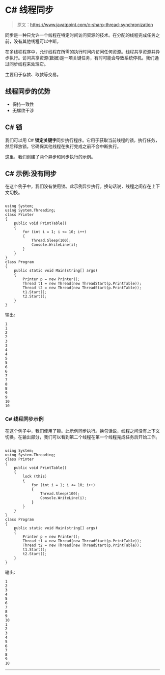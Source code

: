 # C# 线程同步

> 原文：<https://www.javatpoint.com/c-sharp-thread-synchronization>

同步是一种只允许一个线程在特定时间访问资源的技术。在分配的线程完成任务之前，没有其他线程可以中断。

在多线程程序中，允许线程在所需的执行时间内访问任何资源。线程共享资源并异步执行。访问共享资源(数据)是一项关键任务，有时可能会导致系统停机。我们通过同步线程来处理它。

主要用于存款、取款等交易。

## 线程同步的优势

*   保持一致性
*   无螺纹干涉

## C# 锁

我们可以用 C# **锁定关键字**同步执行程序。它用于获取当前线程的锁，执行任务，然后释放锁。它确保其他线程在执行完成之前不会中断执行。

这里，我们创建了两个异步和同步执行的示例。

## C# 示例:没有同步

在这个例子中，我们没有使用锁。此示例异步执行。换句话说，线程之间存在上下文切换。

```

using System;
using System.Threading;
class Printer
{
    public void PrintTable()
    {
        for (int i = 1; i <= 10; i++)
        {
            Thread.Sleep(100);
            Console.WriteLine(i);
        }
    }
}
class Program
{
    public static void Main(string[] args)
    {
        Printer p = new Printer();
        Thread t1 = new Thread(new ThreadStart(p.PrintTable));
        Thread t2 = new Thread(new ThreadStart(p.PrintTable));
        t1.Start();
        t2.Start();
    }
}

```

输出:

```
1
1
2
2
3
3
4
4
5
5
6
6
7
7
8
8
9
9
10
10

```

### C# 线程同步示例

在这个例子中，我们使用了锁。此示例同步执行。换句话说，线程之间没有上下文切换。在输出部分，我们可以看到第二个线程在第一个线程完成任务后开始工作。

```

using System;
using System.Threading;
class Printer
{
    public void PrintTable()
    {
        lock (this)
        {
            for (int i = 1; i <= 10; i++)
            {
                Thread.Sleep(100);
                Console.WriteLine(i);
            }
        }
    }
}
class Program
{
    public static void Main(string[] args)
    {
        Printer p = new Printer();
        Thread t1 = new Thread(new ThreadStart(p.PrintTable));
        Thread t2 = new Thread(new ThreadStart(p.PrintTable));
        t1.Start();
        t2.Start();
    }
}

```

输出:

```
1
2
3
4
5
6
7
8
9
10
1
2
3
4
5
6
7
8
9
10

```

* * *